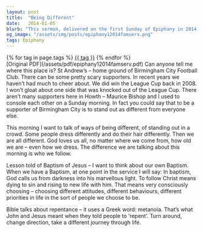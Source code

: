 ```yaml
---
layout: post
title:  "Being Different"
date:   2014-01-05
blurb: "This sermon, delivered on the first Sunday of Epiphany in 2014, discusses the concept of being different and standing out in a crowd. The sermon emphasizes the importance of choosing to follow Christ, which means dying to sin and rising to new life with him. It also highlights the concept of repentance, using the Greek word 'metanoia', which means to turn around, change direction, and take a different journey through life."
og_image: "/assets/img/posts/epiphany12014famserv.png"
tags: Epiphany
---    
```

<div class="tag-pills">
    {% for tag in page.tags %}
    <a href="{{ site.baseurl }}/tag/{{ tag | slugify }}" class="tag-pill">{{ tag }}</a>
    {% endfor %}
</div>
[Original PDF](/assets/pdf/epiphany12014famserv.pdf)
Can anyone tell me where this place is? St Andrew’s – home ground of Birmingham City Football Club. There can be some pretty scary supporters. In recent years we haven’t had much to cheer about. We did win the League Cup back in 2008. I won’t gloat about one side that was knocked out of the League Cup. There aren’t many supporters here in Howth – Maurice Bishop and I used to console each other on a Sunday morning. In fact you could say that to be a supporter of Birmingham City is to stand out as different from everyone else.

This morning I want to talk of ways of being different, of standing out in a crowd. Some people dress differently and do their hair differently. Then we are all different. God loves us all, no matter where we come from, how old we are – even how we dress. The difference we are talking about this morning is who we follow.

Lesson told of Baptism of Jesus – I want to think about our own Baptism. When we have a Baptism, at one point in the service I will say: In baptism, God calls us from darkness into his marvellous light. To follow Christ means dying to sin and rising to new life with him. That means very consciously choosing – choosing different attitudes, different behaviours, different priorities in life in the sort of people we choose to be.

Bible talks about repentance – it uses a Greek word: metanoia. That’s what John and Jesus meant when they told people to ‘repent’. Turn around, change direction, take a different journey through life.
